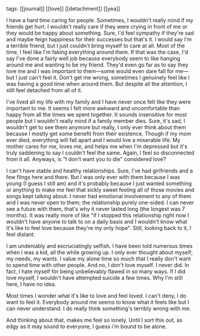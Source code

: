 tags: [[journal]] [[love]] [[detachment]] [[yea]]

I have a hard time caring for people. Sometimes, I wouldn't really mind if my friends get hurt. I wouldn't really care if they were crying in front of me or they would be happy about something. Sure, I'd feel sympathy if they're sad and maybe feign happiness for their successes but that's it. I would say I'm a terrible friend, but I just couldn't bring myself to care at all. Most of the time, I feel like I'm faking everything around them. If that was the case, I'd say I've done a fairly well job because everybody seem to like hanging around me and wanting to be my friend. They'd even go far as to say they love me and I was important to them—some would even dare fall for me—but I just can't feel it. Don't get me wrong, sometimes I genuinely feel like I was having a good time when around them. But despite all the attention, I still feel detached from all of it. 

I've lived all my life with my family and I have never once felt like they were important to me. It seems I felt more awkward and uncomfortable than happy from all the times we spent together. It sounds insensitive for most people but I wouldn't really mind if a family member dies. Sure, it's sad, I wouldn't get to see them anymore but really, I only ever think about them because I mostly get some benefit from their existence. Though if my mom ever died, everything will fall apart and I would live a miserable life. My mother cares for me, loves me, and helps me when I'm depressed but it's truly saddening to say I couldn't feel the same. Again, I feel so disconnected from it all. Anyways, is "I don't want you to die" considered love? 

I can't have stable and healthy relationships. Sure, I've had girlfriends and a few flings here and there. But I was only ever with them because I was young (I guess I still am) and it's probably because I just wanted something or anything to make me feel that sickly sweet feeling all of those movies and songs kept talking about. I never had emotional involvement to any of them and I was never open to them; the relationship purely one-sided. I can never see a future with them, that's why it never lasted long (the longest was 7 months). It was really more of like "if I stopped this relationship right now I wouldn't have anyone to talk to on a daily basis and I wouldn't know what it's like to feel love because they're my only hope". Still, looking back to it, I feel distant. 

I am undeniably and excruciatingly selfish. I have been told numerous times when I was a kid, all the while growing up. I only ever thought about myself; my needs, my wants. I value my alone time so much that I really don't want to spend time with other people. And no, I don't love myself. I never did. In fact, I hate myself for being unbelievably flawed in so many ways. If I did love myself, I wouldn't have attempted suicide a few times. Why I'm still here, I have no idea. 

Most times I wonder what it's like to love and feel loved. I can't deny, I do want to feel it. Everybody around me seems to know what it feels like but I can never understand. I do really think something's terribly wrong with me. 

And thinking about that, makes me feel so lonely. Until I sort this out, as edgy as it may sound to everyone, I guess i'm bound to be alone.